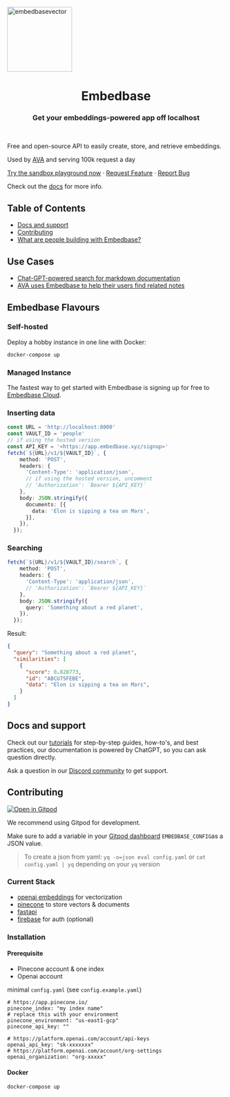 <br />

<img width="150" alt="embedbasevector" src="https://user-images.githubusercontent.com/11430621/223136025-14572cac-f2aa-455c-936b-a48cb35a0c57.png">
<p align="center">
  <h1 align="center">Embedbase</h1>


<h3 align="center">Get your embeddings-powered app off localhost</h3>

  <p align="center">
    <br />
    <p>Free and open-source API to easily create, store, and retrieve embeddings.</p>
    <p>Used by <a href="https://github.com/louis030195/obsidian-ava">AVA</a> and serving 100k request a day</p>
    <a href="https://app.embedbase.xyz/signup">Try the sandbox playground now</a>
    ·
    <a href="https://github.com/another-ai/embedbase/issues/new?assignees=&labels=enhancement">Request Feature</a>
    ·
    <a href="https://github.com/another-ai/embedbase/issues/new?assignees=&labels=bug">Report Bug</a>
    <br />
  </p>
</p>

Check out the [docs](https://docs.embedbase.xyz) for more info.

## Table of Contents

- [Docs and support](#docs-and-support)
- [Contributing](#contributing)
- [What are people building with Embedbase?](#use-cases)
<!-- TODO: - [Open-source vs hosted](#open-source-vs-hosted) -->


## Use Cases

- [Chat-GPT-powered search for markdown documentation](https://differentai.gumroad.com/l/chatgpt-documentation)
- [AVA uses Embedbase to help their users find related notes](https://github.com/louis030195/obsidian-ava)

## Embedbase Flavours

### Self-hosted

Deploy a hobby instance in one line with Docker:

 ```bash 
docker-compose up
 ``` 


### Managed Instance

The fastest way to get started with Embedbase is signing up for free to [Embedbase Cloud](https://app.embedbase.xyz/).


### Inserting data

```ts
const URL = 'http://localhost:8000'
const VAULT_ID = 'people'
// if using the hosted version
const API_KEY = '<https://app.embedbase.xyz/signup>'
fetch(`${URL}/v1/${VAULT_ID}`, {
    method: 'POST',
    headers: {
      'Content-Type': 'application/json',
      // if using the hosted version, uncomment
      // 'Authorization': `Bearer ${API_KEY}`
    },
    body: JSON.stringify({
      documents: [{
        data: 'Elon is sipping a tea on Mars',
      }],
    }),
  });
```


### Searching

```ts
fetch(`${URL}/v1/${VAULT_ID}/search`, {
    method: 'POST',
    headers: {
      'Content-Type': 'application/json',
      // 'Authorization': `Bearer ${API_KEY}`
    },
    body: JSON.stringify({
      query: 'Something about a red planet',
    }),
  });
```

Result:

```json
{
  "query": "Something about a red planet",
  "similarities": [
    {
      "score": 0.828773,
      "id": "ABCU75FEBE",
      "data": "Elon is sipping a tea on Mars",
    }
  ]
}
```

## Docs and support

Check out our [tutorials](https://docs.embedbase.xyz) for step-by-step guides, how-to's, and best practices, our documentation is powered by ChatGPT, so you can ask question directly. 

Ask a question in our [Discord community](https://discord.gg/DYE6VFTJET) to get support.

## Contributing

[![Open in Gitpod](https://gitpod.io/button/open-in-gitpod.svg)](https://gitpod.io/#https://github.com/another-ai/embedbase)

We recommend using Gitpod for development.

Make sure to add a variable in your [Gitpod dashboard](https://gitpod.io/user/variables) `EMBEDBASE_CONFIG`as a JSON value.

> To create a json from yaml: `yq -o=json eval config.yaml` or `cat config.yaml | yq` depending on your `yq` version

### Current Stack

* [openai embeddings](https://platform.openai.com/docs/guides/embeddings) for vectorization
* [pinecone](https://www.pinecone.io/) to store vectors & documents
* [fastapi](https://github.com/tiangolo/fastapi) 
* [firebase](https://firebase.google.com/) for auth (optional)

### Installation

#### Prerequisite
* Pinecone account & one index
* Openai account

minimal `config.yaml` (see `config.example.yaml`)

```
# https://app.pinecone.io/
pinecone_index: "my index name"
# replace this with your environment
pinecone_environment: "us-east1-gcp"
pinecone_api_key: ""

# https://platform.openai.com/account/api-keys
openai_api_key: "sk-xxxxxxx"
# https://platform.openai.com/account/org-settings
openai_organization: "org-xxxxx"
```

#### Docker

`docker-compose up`

<!--
TODO
## Open-source vs. hosted

This repo is available under the [MIT expat license](https://github.com/another-ai/embedbase/blob/master/LICENSE). 

To learn more, [book a demo](https://cal.com/potato/20min).
-->



